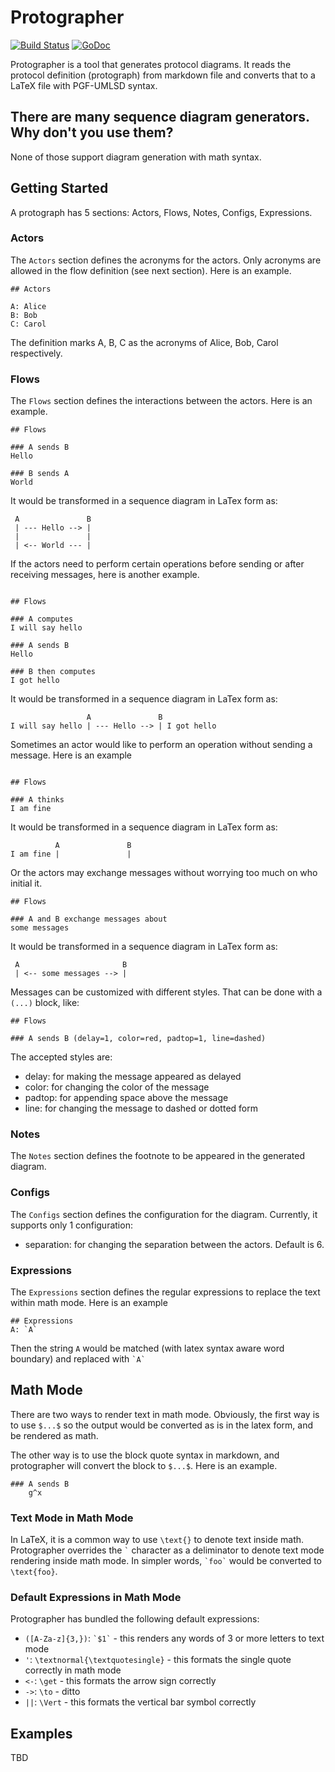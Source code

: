 # Protographer

[![Build Status](https://travis-ci.org/protograph/protographer.svg?branch=master)](https://travis-ci.org/protograph/protographer) [![GoDoc](https://godoc.org/github.com/protograph/protographer?status.svg)](https://godoc.org/github.com/protograph/protographer)

Protographer is a tool that generates protocol diagrams. It reads the protocol definition (protograph) from markdown file and converts that to a LaTeX file with PGF-UMLSD syntax. 

## There are many sequence diagram generators. Why don't you use them?

None of those support diagram generation with math syntax.

## Getting Started

A protograph has 5 sections: Actors, Flows, Notes, Configs, Expressions.
  
### Actors
 
The `Actors` section defines the acronyms for the actors. Only acronyms are allowed in the flow definition (see next section). Here is an example.

```
## Actors

A: Alice
B: Bob
C: Carol
```

The definition marks A, B, C as the acronyms of Alice, Bob, Carol respectively.

### Flows

The `Flows` section defines the interactions between the actors. Here is an example.

```
## Flows

### A sends B
Hello

### B sends A
World
```

It would be transformed in a sequence diagram in LaTex form as:

```
 A               B
 | --- Hello --> |
 |               |
 | <-- World --- |
```

If the actors need to perform certain operations before sending or after receiving messages, here is another example.

```

## Flows

### A computes
I will say hello

### A sends B
Hello

### B then computes
I got hello
```

It would be transformed in a sequence diagram in LaTex form as:

```
                 A               B
I will say hello | --- Hello --> | I got hello      
```


Sometimes an actor would like to perform an operation without sending a message. Here is an example
 
```

## Flows

### A thinks
I am fine
```

It would be transformed in a sequence diagram in LaTex form as:
```
          A               B
I am fine |               |       
```

Or the actors may exchange messages without worrying too much on who initial it.

```
## Flows

### A and B exchange messages about 
some messages
```

It would be transformed in a sequence diagram in LaTex form as:
```
 A                       B
 | <-- some messages --> |
```


Messages can be customized with different styles. That can be done with a `(...)` block, like:

```
## Flows

### A sends B (delay=1, color=red, padtop=1, line=dashed)
```

The accepted styles are:
* delay: for making the message appeared as delayed
* color: for changing the color of the message
* padtop: for appending space above the message
* line: for changing the message to dashed or dotted form

### Notes

The `Notes` section defines the footnote to be appeared in the generated diagram. 

### Configs

The `Configs` section defines the configuration for the diagram. Currently, it supports only 1 configuration:

* separation: for changing the separation between the actors. Default is 6.

### Expressions

The `Expressions` section defines the regular expressions to replace the text within math mode. Here is an example

```
## Expressions
A: `A`

```

Then the string `A` would be matched (with latex syntax aware word boundary) and replaced with `` `A` ``

## Math Mode 

There are two ways to render text in math mode. Obviously, the first way is to use `$...$` so the output would be converted as is in the latex form, and be rendered as math.
 
The other way is to use the block quote syntax in markdown, and protographer will convert the block to `$...$`. Here is an example.

```
### A sends B
    g^x
```

### Text Mode in Math Mode

In LaTeX, it is a common way to use `\text{}` to denote text inside math. Protographer overrides the `` ` `` character as a deliminator to denote text mode rendering inside math mode. In simpler words, `` `foo` `` would be converted to `\text{foo}`.
 
### Default Expressions in Math Mode

Protographer has bundled the following default expressions:

* `([A-Za-z]{3,})`: `` `$1` `` - this renders any words of 3 or more letters to text mode 
* `'`: `\textnormal{\textquotesingle}` - this formats the single quote correctly in math mode
* `<-`: `\get` - this formats the arrow sign correctly
* `->`: `\to` - ditto
* `||`: `\Vert` - this formats the vertical bar symbol correctly

## Examples 

TBD


